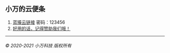 ## 小万的云便条

<!-- 1. [白板主文件](https://r302.cc/3walYOl)
2. [代码地址](/note/1/code)
3. [代码图片地址](/note/1/code.png)
4. [Python官网](https://python.org)
5. [成品可执行文件](https://wan.lanzous.com/irw6xmxf4sh)
6. -->
1. [蓝揍云链接](https://wwe.lanzous.com/b010bbe2f?key=123456) 密码：123456
2. [好用的话，记得赞助我们哦！](https://why-studio.tk/donateToUs/)



-----------------------
###### © 2020-2021 小万科技 版权所有
